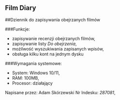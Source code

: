 Film Diary
---
##Dziennik do zapisywania obejrzanych filmów

###Funkcje:
- zapisywanie recenzji obejrzanych filmów, 
- zapisywanie listy *Do obejrzenia*, 
- możilwość wyszukiwania zapisanych wpisów,
- obsługa kilku kont na jednym dysku

###Wymagania systemowe:
- System: Windows 10/11,
- RAM: 100MB,
- Procesor: działający

Napisane przez: Adam Skórzewski Nr Indesku: *287081*, 